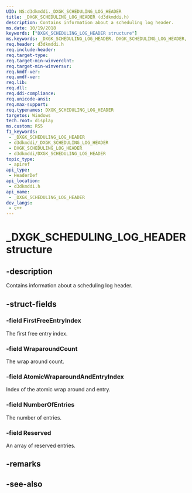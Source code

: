 ```yaml
---
UID: NS:d3dkmddi._DXGK_SCHEDULING_LOG_HEADER
title: _DXGK_SCHEDULING_LOG_HEADER (d3dkmddi.h)
description: Contains information about a scheduling log header.
ms.date: 10/19/2018
keywords: ["DXGK_SCHEDULING_LOG_HEADER structure"]
ms.keywords: _DXGK_SCHEDULING_LOG_HEADER, DXGK_SCHEDULING_LOG_HEADER,
req.header: d3dkmddi.h
req.include-header: 
req.target-type: 
req.target-min-winverclnt: 
req.target-min-winversvr: 
req.kmdf-ver: 
req.umdf-ver: 
req.lib: 
req.dll: 
req.ddi-compliance: 
req.unicode-ansi: 
req.max-support: 
req.typenames: DXGK_SCHEDULING_LOG_HEADER
targetos: Windows
tech.root: display
ms.custom: RS5
f1_keywords:
 - _DXGK_SCHEDULING_LOG_HEADER
 - d3dkmddi/_DXGK_SCHEDULING_LOG_HEADER
 - DXGK_SCHEDULING_LOG_HEADER
 - d3dkmddi/DXGK_SCHEDULING_LOG_HEADER
topic_type:
 - apiref
api_type:
 - HeaderDef
api_location:
 - d3dkmddi.h
api_name:
 - _DXGK_SCHEDULING_LOG_HEADER
dev_langs:
 - c++
---
```


# _DXGK_SCHEDULING_LOG_HEADER structure


## -description

Contains information about a scheduling log header.

## -struct-fields

### -field FirstFreeEntryIndex

The first free entry index.

### -field WraparoundCount

The wrap around count.

### -field AtomicWraparoundAndEntryIndex

Index of the atomic wrap around and entry.

### -field NumberOfEntries

The number of entries.

### -field Reserved

An array of reserved entries.

## -remarks

## -see-also

